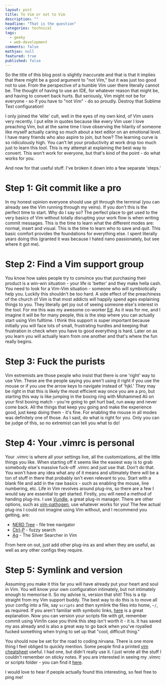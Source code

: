 ```yaml
---
layout: post
title: To Vim or not to Vim
description: ""
headline: "That is the question"
categories: technical
tags:
  - geeky
  - web-development
comments: false
mathjax: null
featured: true
published: false
---
```


So the title of this blog post is slightly inaccurate and that is that it implies that there might be a good argument to "not Vim," but it was just too good not to use. From the perspective of a humble Vim user there literally cannot be. The thought of having to use an IDE, for whatever reason that might be, and having to convert back hurts. But seriously, Vim might not be for everyone - so if you have to "not Vim" - do so proudly. Destroy that Sublime Text configuration!

I only joined the 'elite' cult, well in the eyes of my own kind, of Vim users very recently. I put elite in quotes because like every Vim user I love preaching Vim, but at the same time I love observing the hilarity of someone like myself actually caring so much about a text editor on an emotional level. I have many friends who also aspire to join, but how? The learning curve is so ridiculously high. You can't let your productivity at work drop too much just to learn this tool. This is my attempt at explaining the best way to convert. This won't work for everyone, but that's kind of the point - do what works for you.

And now for that useful stuff. I've broken it down into a few separate 'steps.'

# Step 1: Git commit like a pro
In my honest opinion everyone should use git through the terminal (you can already see the Vim running through my veins). If you don't this is the perfect time to start. Why do I say so? The perfect place to get used to the very basics of Vim without totally disrupting your work flow is when writing commit messages. This is the time to learn what the different modes are: normal, insert and visual. This is the time to learn who to save and quit. This basic comfort provides the foundations for everything else. I spent literally years doing this (granted it was because I hated nano passionately, but see where it got me).

# Step 2: Find a Vim support group
You know how sales people try to convince you that purchasing their product is a win-win situation - your life is 'better' and they make hella cash. You need to look for a Vim-Vim situation - someone who will symbiotically help you. Luckily this shouldn't be too hard. A side effect of the preachiness of the church of Vim is that most addicts will happily spend ages explaining things to you. They literally get joy out of seeing someone else's interest in the tool. For me this was my awesome co-worker [Ed](https://github.com/seddy). As it was for me, and I imagine it will be for many people, this is the step where you can actually start using Vim fulltime. I think this support is super important because initially you will face lots of small, frustrating hurdles and keeping that frustration in check when you have to good everything is hard. Later on as you learn you will actually learn from one another and that's where the fun really begins.

# Step 3: Fuck the purists
Vim extremists are those people who insist that there is one 'right' way to use Vim. These are the people saying you aren't using it right if you use the mouse or if you use the arrow keys to navigate instead of 'hjkl.' They may be right in that this is likely the most efficient way once you are a pro, but starting this way is like jumping in the boxing ring with Mohammed Ali on your first boxing match - you're going to get hurt bad, run away and never come back. All the things that keep you going and make the experience good, just keep doing them - it's fine. For enabling the mouse in all modes was definitely one of those. As I said, do what is right for you. Only you can be judge of this, so no extremist can tell you what to do!

# Step 4: Your .vimrc is personal
Your .vimrc is where all your settings live, all the customizations, all the little things you like. When starting off it seems like the easiest way is to grab somebody else's massive fuck-off .vimrc and just use that. Don't do that. You won't have any idea what any of it means and ultimately there will be a ton of stuff in there that probably isn't even relevant to you. Start with a blank file and add in the raw basics - such as enabling the mouse, line numbering, etc. Life in Vim revolves around plug-ins, so there are a few I would say are essential to get started. Firstly, you will need a method of handing plug-ins. I use [Vundle](https://github.com/VundleVim/Vundle.vim), a great plug-in manager. There are other options, such as [vim-pathogen](https://github.com/tpope/vim-pathogen), use whatever works for you! The few actual plug-ins I could not imagine using Vim without, and I recommend you getting, are:

- [NERD Tree](https://github.com/scrooloose/nerdtree) - file tree navigator
- [Ctrl-P](https://github.com/kien/ctrlp.vim) - fuzzy search
- [Ag](https://github.com/rking/ag.vim) - The Silver Searcher in Vim

From here on out, just add other plug-ins as and when they are useful, as well as any other configs they require.

# Step 5: Symlink and version
Assuming you make it this far you will have already put your heart and soul in Vim. You will know your own configuration intimately, but not intimately enough to memorise it. So my advise is, version that shit! This is a tip straight from my Vim support buddy. The best way to do this is to move all your config into a file, say `scripts` and then symlink the files into home, `~/`, as required. If you aren't familiar with symbolic links, [here](https://kb.iu.edu/d/abbe) is a great explanation. Now you can version your scripts file with git, remember commit using Vim!In case you think this step isn't worth it - it is. It has saved my ass already and is also a great way to go back when you've royalled fucked something when trying to set up that "cool, difficult thing."

You should now be set for the road to coding nirvana. There is one more thing I feel obliged to quickly mention. Some people find a printed [vim cheatsheet](http://www.viemu.com/a_vi_vim_graphical_cheat_sheet_tutorial.html) useful. I had one, but didn't really use it. I just wrote all the stuff I couldn't remember on sticky notes. If you are interested in seeing my .vimrc or scripts folder - you can find it [here](https://github.com/ram535ii/scripts).

I would love to hear if people actually found this interesting, so feel free to ping me!
